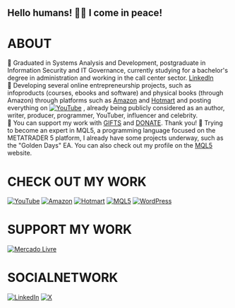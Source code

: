 ## Hello humans! 👋🧿 I come in peace! 

# ABOUT
🧿 Graduated in Systems Analysis and Development, postgraduate in Information Security and IT Governance, currently studying for a bachelor's degree in administration and working in the call center sector. [LinkedIn](https://www.linkedin.com/in/samuelcavalcanticosta/)<br>
🧿 Developing several online entrepreneurship projects, such as infoproducts (courses, ebooks and software) and physical books (through Amazon) through platforms such as [Amazon](https://www.amazon.com/stores/Samuel-Cavalcanti-Costa/author/B0DQ8SPJVW?language=pt&ref=sr_ntt_srch_lnk_1&qid=1740783935&sr=8-1&isDramIntegrated=true&shoppingPortalEnabled=true)
 and [Hotmart](https://hotmart.com/en/marketplace/products?q=SAMUEL%20CAVALCANTI%20COSTA)
 and posting everything on [![YouTube](https://img.shields.io/badge/YouTube-SUBSCRIBE-red?style=for-the-badge&logo=youtube)](https://www.youtube.com/@SamuelCavalcantiCosta?sub_confirmation=1)
, already being publicly considered as an author, writer, producer, programmer, YouTuber, influencer and celebrity. <br>
🧿 You can support my work with [GIFTS](https://www.mercadolivre.com.br/presentes/presentei-me-8u5sv) and [DONATE](https://link.mercadopago.com.br/samuelccosta1991). Thank you!
🧿 Trying to become an expert in MQL5, a programming language focused on the METATRADER 5 platform, I already have some projects underway, such as the "Golden Days" EA. You can also check out my profile on the [MQL5](https://www.mql5.com/en/users/samuelcavalcanticosta)
 website.

# CHECK OUT MY WORK
[![YouTube](https://img.shields.io/badge/YouTube-SUBSCRIBE-red?style=for-the-badge&logo=youtube)](https://www.youtube.com/@SamuelCavalcantiCosta?sub_confirmation=1)
[![Amazon](https://img.shields.io/badge/Amazon-Shop-orange?style=for-the-badge&logo=amazon)](https://www.amazon.com/stores/Samuel-Cavalcanti-Costa/author/B0DQ8SPJVW?language=pt&ref=sr_ntt_srch_lnk_1&qid=1740783935&sr=8-1&isDramIntegrated=true&shoppingPortalEnabled=true)
[![Hotmart](https://img.shields.io/badge/Hotmart-Explore%20Courses-blue?style=for-the-badge)](https://hotmart.com/en/marketplace/products?q=SAMUEL%20CAVALCANTI%20COSTA)
[![MQL5](https://img.shields.io/badge/MQL5-Expert%20Advisor-blue?style=for-the-badge)](https://www.mql5.com/en/users/samuelcavalcanticosta)
[![WordPress](https://img.shields.io/badge/WordPress-Visit%20My%20Blog-blue?style=for-the-badge&logo=wordpress)](https://samuelcavalcanticosta.wordpress.com/)

# SUPPORT MY WORK
[![Mercado Livre](https://img.shields.io/badge/Mercado%20Livre-Send%20Me%20Gifts-yellow?style=for-the-badge&logo=shopping-cart)](https://www.mercadolivre.com.br/presentes/presentei-me-8u5sv)

# SOCIALNETWORK <br>
[![LinkedIn](https://img.shields.io/badge/LinkedIn-Connect-blue?style=for-the-badge&logo=linkedin)](https://www.linkedin.com/in/samuelcavalcanticosta/)
[![X](https://img.shields.io/badge/X-Follow-black?style=for-the-badge&logo=twitter)](https://x.com/scc10021991)
